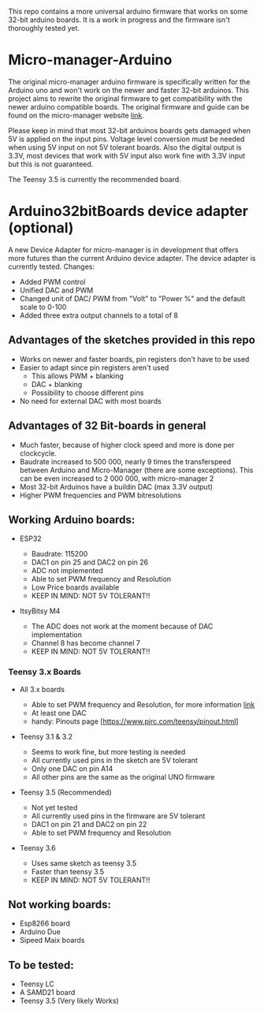 This repo contains a more universal arduino firmware that works on some 32-bit arduino boards. It is a work in progress and the firmware isn't thoroughly tested yet. 

# Micro-manager-Arduino
The original micro-manager arduino firmware is specifically written for the Arduino uno and won't work on the newer and faster 32-bit arduinos. This project aims to rewrite the original firmware to get compatibility with the newer arduino compatible boards. The original firmware and guide can be found on the micro-manager website [link](https://micro-manager.org/wiki/Arduino).

Please keep in mind that most 32-bit arduinos boards gets damaged when 5V is applied on the input pins. 
Voltage level conversion must be needed when using 5V input on not 5V tolerant boards. Also the digital output is 3.3V, most devices that work with 5V input also work fine with 3.3V input but this is not guaranteed.

The Teensy 3.5 is currently the recommended board.

# Arduino32bitBoards device adapter (optional)
A new Device Adapter for micro-manager is in development that offers more futures than the current Arduino device adapter. The device adapter is currently tested.
Changes:
* Added PWM control
* Unified DAC and PWM
* Changed unit of DAC/ PWM from "Volt" to "Power %" and the default scale to 0-100
* Added three extra output channels to a total of 8

## Advantages of the sketches provided in this repo
* Works on newer and faster boards, pin registers don't have to be used
* Easier to adapt since pin registers aren't used
  * This allows PWM + blanking
  * DAC + blanking
  * Possibility to choose different pins
* No need for external DAC with most boards

## Advantages of 32 Bit-boards in general
* Much faster, because of higher clock speed and more is done per clockcycle.
* Baudrate increased to 500 000, nearly 9 times the transferspeed between Arduino and Micro-Manager (there are some exceptions). This can be even increased to 2 000 000, with micro-manager 2
* Most 32-bit Arduinos have a buildin DAC (max 3.3V output)
* Higher PWM frequencies and PWM bitresolutions

## Working Arduino boards:
* ESP32
  - Baudrate: 115200
  - DAC1 on pin 25 and DAC2 on pin 26
  - ADC not implemented
  - Able to set PWM frequency and Resolution
  - Low Price boards available       
  - KEEP IN MIND: NOT 5V TOLERANT!!
  
* ItsyBitsy M4 
  - The ADC does not work at the moment because of DAC implementation
  - Channel 8 has become channel 7
  - KEEP IN MIND: NOT 5V TOLERANT!!
 
### Teensy 3.x Boards
* All 3.x boards
  - Able to set PWM frequency and Resolution, for more information [link](https://www.pjrc.com/teensy/td_pulse.html)
  - At least one DAC
  - handy: Pinouts page [https://www.pjrc.com/teensy/pinout.html]
 
* Teensy 3.1 & 3.2
  - Seems to work fine, but more testing is needed
  - All currently used pins in the sketch are 5V tolerant
  - Only one DAC on pin A14
  - All other pins are the same as the original UNO firmware

* Teensy 3.5 (Recommended)
  - Not yet tested
  - All currently used pins in the firmware are 5V tolerant
  - DAC1 on pin 21 and DAC2 on pin 22
  - Able to set PWM frequency and Resolution

* Teensy 3.6
  - Uses same sketch as teensy 3.5
  - Faster than teensy 3.5
  - KEEP IN MIND: NOT 5V TOLERANT!!
  
## Not working boards:
  - Esp8266 board
  - Arduino Due
  - Sipeed Maix boards

## To be tested:
 - Teensy LC
 - A SAMD21 board
 - Teensy 3.5 (Very likely Works)
